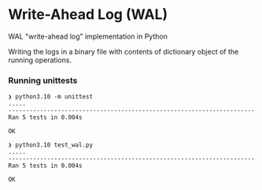 # Write-Ahead Log (WAL)
WAL "write-ahead log" implementation in Python

Writing the logs in a binary file with contents of dictionary object of the running operations.

### Running unittests

```
❯ python3.10 -m unittest
.....
----------------------------------------------------------------------
Ran 5 tests in 0.004s

OK

```

```
❯ python3.10 test_wal.py
.....
----------------------------------------------------------------------
Ran 5 tests in 0.004s

OK

```
